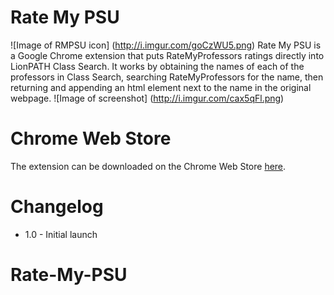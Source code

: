 # Rate My PSU
![Image of RMPSU icon]
(http://i.imgur.com/goCzWU5.png)
Rate My PSU is a Google Chrome extension that puts RateMyProfessors ratings directly into LionPATH Class Search. It works by obtaining the names of each of the professors in Class Search, searching RateMyProfessors for the name, then returning and appending an html element next to the name in the original webpage.
![Image of screenshot]
(http://i.imgur.com/cax5qFl.png)
# Chrome Web Store
The extension can be downloaded on the Chrome Web Store <a href="">here</a>.
# Changelog
* 1.0   - Initial launch
# Rate-My-PSU
